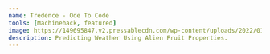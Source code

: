 ```yaml
---
name: Tredence - Ode To Code
tools: [Machinehack, featured]
image: https://149695847.v2.pressablecdn.com/wp-content/uploads/2022/01/Tredence-4.jpg
description: Predicting Weather Using Alien Fruit Properties.
---
```

